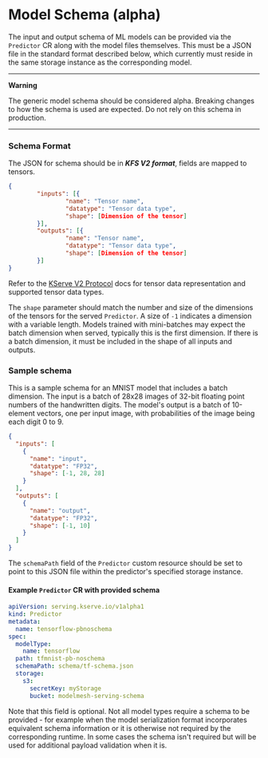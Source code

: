 # Model Schema (alpha)

The input and output schema of ML models can be provided via the `Predictor` CR along with the model files themselves. This must be a JSON file in the standard format described below, which currently must reside in the same storage instance as the corresponding model.

---

**Warning**

The generic model schema should be considered alpha. Breaking changes to how the schema is used are expected. Do not rely on this schema in production.

---

### Schema Format

The JSON for schema should be in **_KFS V2 format_**, fields are mapped to tensors.

```json
{
        "inputs": [{
                "name": "Tensor name",
                "datatype": "Tensor data type",
                "shape": [Dimension of the tensor]
        }],
        "outputs": [{
                "name": "Tensor name",
                "datatype": "Tensor data type",
                "shape": [Dimension of the tensor]
        }]
}
```

Refer to the [KServe V2 Protocol](https://github.com/kserve/kserve/blob/master/docs/predict-api/v2/required_api.md#tensor-data) docs for tensor data representation and supported tensor data types.

The `shape` parameter should match the number and size of the dimensions of the tensors for the served `Predictor`. A size of `-1` indicates a dimension with a variable length. Models trained with mini-batches may expect the batch dimension when served, typically this is the first dimension. If there is a batch dimension, it must be included in the shape of all inputs and outputs.

### Sample schema

This is a sample schema for an MNIST model that includes a batch dimension. The input is a batch of 28x28 images of 32-bit floating point numbers of the handwritten digits. The model's output is a batch of 10-element vectors, one per input image, with probabilities of the image being each digit 0 to 9.

```json
{
  "inputs": [
    {
      "name": "input",
      "datatype": "FP32",
      "shape": [-1, 28, 28]
    }
  ],
  "outputs": [
    {
      "name": "output",
      "datatype": "FP32",
      "shape": [-1, 10]
    }
  ]
}
```

The `schemaPath` field of the `Predictor` custom resource should be set to point to this JSON file within the predictor's specified storage instance.

#### Example `Predictor` CR with provided schema

```yaml
apiVersion: serving.kserve.io/v1alpha1
kind: Predictor
metadata:
  name: tensorflow-pbnoschema
spec:
  modelType:
    name: tensorflow
  path: tfmnist-pb-noschema
  schemaPath: schema/tf-schema.json
  storage:
    s3:
      secretKey: myStorage
      bucket: modelmesh-serving-schema
```

Note that this field is optional. Not all model types require a schema to be provided - for example when the model serialization format incorporates equivalent schema information or it is otherwise not required by the corresponding runtime. In some cases the schema isn't required but will be used for additional payload validation when it is.
